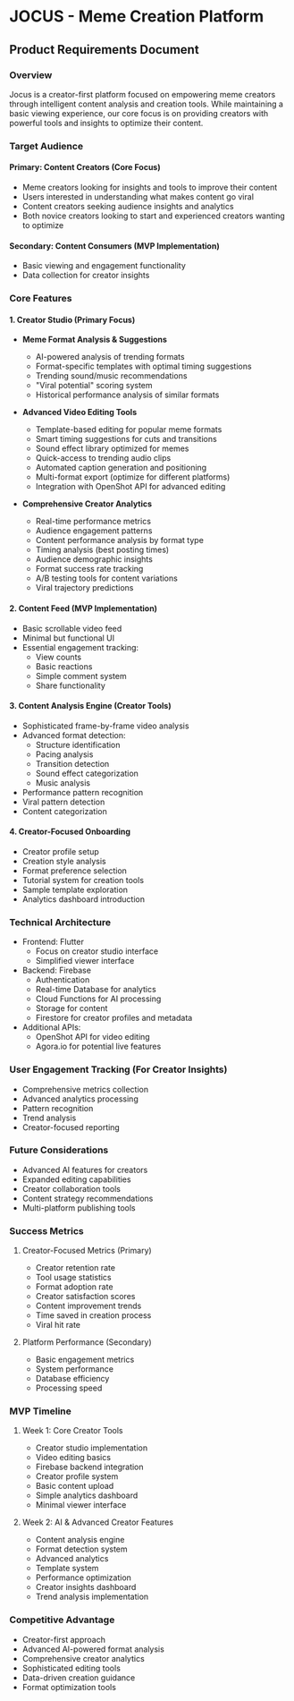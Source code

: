# JOCUS - Meme Creation Platform
## Product Requirements Document

### Overview
Jocus is a creator-first platform focused on empowering meme creators through intelligent content analysis and creation tools. While maintaining a basic viewing experience, our core focus is on providing creators with powerful tools and insights to optimize their content.

### Target Audience
#### Primary: Content Creators (Core Focus)
- Meme creators looking for insights and tools to improve their content
- Users interested in understanding what makes content go viral
- Content creators seeking audience insights and analytics
- Both novice creators looking to start and experienced creators wanting to optimize

#### Secondary: Content Consumers (MVP Implementation)
- Basic viewing and engagement functionality
- Data collection for creator insights

### Core Features

#### 1. Creator Studio (Primary Focus)
- **Meme Format Analysis & Suggestions**
  - AI-powered analysis of trending formats
  - Format-specific templates with optimal timing suggestions
  - Trending sound/music recommendations
  - "Viral potential" scoring system
  - Historical performance analysis of similar formats

- **Advanced Video Editing Tools**
  - Template-based editing for popular meme formats
  - Smart timing suggestions for cuts and transitions
  - Sound effect library optimized for memes
  - Quick-access to trending audio clips
  - Automated caption generation and positioning
  - Multi-format export (optimize for different platforms)
  - Integration with OpenShot API for advanced editing

- **Comprehensive Creator Analytics**
  - Real-time performance metrics
  - Audience engagement patterns
  - Content performance analysis by format type
  - Timing analysis (best posting times)
  - Audience demographic insights
  - Format success rate tracking
  - A/B testing tools for content variations
  - Viral trajectory predictions

#### 2. Content Feed (MVP Implementation)
- Basic scrollable video feed
- Minimal but functional UI
- Essential engagement tracking:
  - View counts
  - Basic reactions
  - Simple comment system
  - Share functionality

#### 3. Content Analysis Engine (Creator Tools)
- Sophisticated frame-by-frame video analysis
- Advanced format detection:
  - Structure identification
  - Pacing analysis
  - Transition detection
  - Sound effect categorization
  - Music analysis
- Performance pattern recognition
- Viral pattern detection
- Content categorization

#### 4. Creator-Focused Onboarding
- Creator profile setup
- Creation style analysis
- Format preference selection
- Tutorial system for creation tools
- Sample template exploration
- Analytics dashboard introduction

### Technical Architecture
- Frontend: Flutter
  - Focus on creator studio interface
  - Simplified viewer interface
- Backend: Firebase
  - Authentication
  - Real-time Database for analytics
  - Cloud Functions for AI processing
  - Storage for content
  - Firestore for creator profiles and metadata
- Additional APIs:
  - OpenShot API for video editing
  - Agora.io for potential live features

### User Engagement Tracking (For Creator Insights)
- Comprehensive metrics collection
- Advanced analytics processing
- Pattern recognition
- Trend analysis
- Creator-focused reporting

### Future Considerations
- Advanced AI features for creators
- Expanded editing capabilities
- Creator collaboration tools
- Content strategy recommendations
- Multi-platform publishing tools

### Success Metrics
1. Creator-Focused Metrics (Primary)
   - Creator retention rate
   - Tool usage statistics
   - Format adoption rate
   - Creator satisfaction scores
   - Content improvement trends
   - Time saved in creation process
   - Viral hit rate

2. Platform Performance (Secondary)
   - Basic engagement metrics
   - System performance
   - Database efficiency
   - Processing speed

### MVP Timeline
1. Week 1: Core Creator Tools
   - Creator studio implementation
   - Video editing basics
   - Firebase backend integration
   - Creator profile system
   - Basic content upload
   - Simple analytics dashboard
   - Minimal viewer interface

2. Week 2: AI & Advanced Creator Features
   - Content analysis engine
   - Format detection system
   - Advanced analytics
   - Template system
   - Performance optimization
   - Creator insights dashboard
   - Trend analysis implementation

### Competitive Advantage
- Creator-first approach
- Advanced AI-powered format analysis
- Comprehensive creator analytics
- Sophisticated editing tools
- Data-driven creation guidance
- Format optimization tools
